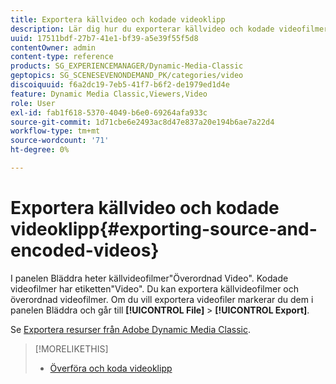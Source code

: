 ```yaml
---
title: Exportera källvideo och kodade videoklipp
description: Lär dig hur du exporterar källvideo och kodade videofilmer i Adobe Dynamic Media Classic.
uuid: 17511bdf-27b7-41e1-bf39-a5e39f55f5d8
contentOwner: admin
content-type: reference
products: SG_EXPERIENCEMANAGER/Dynamic-Media-Classic
geptopics: SG_SCENESEVENONDEMAND_PK/categories/video
discoiquuid: f6a2dc19-7eb5-41f7-b6f2-de1979ed1d4e
feature: Dynamic Media Classic,Viewers,Video
role: User
exl-id: fab1f618-5370-4049-b6e0-69264afa933c
source-git-commit: 1d71cbe6e2493ac8d47e837a20e194b6ae7a22d4
workflow-type: tm+mt
source-wordcount: '71'
ht-degree: 0%

---
```


# Exportera källvideo och kodade videoklipp{#exporting-source-and-encoded-videos}

I panelen Bläddra heter källvideofilmer&quot;Överordnad Video&quot;. Kodade videofilmer har etiketten&quot;Video&quot;. Du kan exportera källvideofilmer och överordnad videofilmer. Om du vill exportera videofiler markerar du dem i panelen Bläddra och går till **[!UICONTROL File]** > **[!UICONTROL Export]**.

Se [Exportera resurser från Adobe Dynamic Media Classic](exporting-assets-from-dmc.md#exporting-assets-from-dmc).

>[!MORELIKETHIS]
>
>* [Överföra och koda videoklipp](uploading-encoding-videos.md#uploading_and_encoding_videos)

